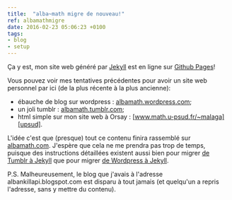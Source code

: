 ```yaml
---
title:  "alba~math migre de nouveau!"
ref: albamathmigre
date: 2016-02-23 05:06:23 +0100
tags:
- blog
- setup
---
```


Ça y est, mon site web généré par [Jekyll](http://jekyllrb.com) est en ligne sur [Github Pages](https://pages.github.com/)!

Vous pouvez voir mes tentatives précédentes pour avoir un site web personnel par ici (de la plus récente à la plus ancienne):

 * ébauche de blog sur wordpress : [albamath.wordpress.com][wordpress];
 * un joli tumblr : [albamath.tumblr.com][tumblr];
 * html simple sur mon site web à Orsay : [www.math.u-psud.fr/~malaga][upsud].

L'idée c'est que (presque) tout ce contenu finira rassemblé sur [albamath.com](http://albamath.com). J'espère que cela ne me prendra pas trop de temps, puisque des instructions détaillées existent aussi bien pour migrer [de Tumblr à Jekyll](http://import.jekyllrb.com/docs/tumblr/) que pour migrer [de Wordpress à Jekyll](http://import.jekyllrb.com/docs/tumblr/).

P.S. Malheureusement, le blog que j'avais à l'adresse albankillapi.blogspot.com est disparu à tout jamais (et quelqu'un a repris l'adresse, sans y mettre du contenu).

[wordpress]: https://albamath.wordpress.com
[tumblr]: https://albamath.tumblr.com
[upsud]: http://www.math.u-psud.fr/~malaga
